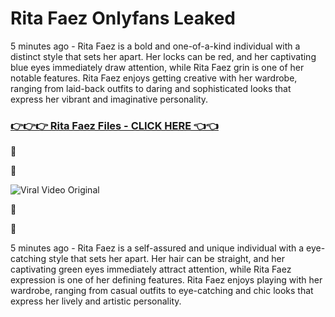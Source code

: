 # Rita Faez Onlyfans Leaked

<p>5 minutes ago - Rita Faez is a bold and one-of-a-kind individual with a distinct style that sets her apart. Her locks can be red, and her captivating blue eyes immediately draw attention, while Rita Faez grin is one of her notable features. Rita Faez enjoys getting creative with her wardrobe, ranging from laid-back outfits to daring and sophisticated looks that express her vibrant and imaginative personality.</p><p>
<h3><a href="https://fansleaks.com-getfree.pro/rita-faez" rel="nofollow">👉👉👉 Rita Faez Files - CLICK HERE 👈👈</a></h3>
<p>🔻</p>
<p>🔻</p> <p>
<a href="https://fansleaks.com-getfree.pro/rita-faez" rel="nofollow"><img src="https://i.imgur.com/0ZbtXZ5.gif" alt="Viral Video Original" style="max-width: 100%; display: inline-block;" data-target="animated-image.originalImage"></a>
<p>🔻</p>
<p>🔻</p> <p>5 minutes ago - Rita Faez is a self-assured and unique individual with a eye-catching style that sets her apart. Her hair can be straight, and her captivating green eyes immediately attract attention, while Rita Faez expression is one of her defining features. Rita Faez enjoys playing with her wardrobe, ranging from casual outfits to eye-catching and chic looks that express her lively and artistic personality.</p>